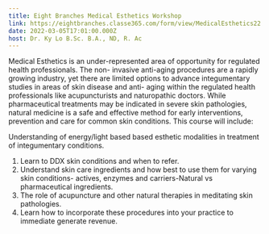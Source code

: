 ```yaml
---
title: Eight Branches Medical Esthetics Workshop
link: https://eightbranches.classe365.com/form/view/MedicalEsthetics22
date: 2022-03-05T17:01:00.000Z
host: Dr. Ky Lo B.Sc. B.A., ND, R. Ac
---
```

Medical Esthetics is an under-represented area of opportunity for regulated health professionals. The non-
invasive anti-aging procedures are a rapidly growing industry, yet there are limited options to advance integumentary studies in areas of skin disease and anti- aging within the regulated health professionals like acupuncturists and naturopathic doctors. While pharmaceutical treatments may be indicated in severe skin
pathologies, natural medicine is a safe and effective method for early interventions, prevention and care for
common skin conditions. This course will include: 

Understanding of energy/light based based esthetic modalities
in treatment of integumentary conditions.

1. Learn to DDX skin conditions and when to refer.
2. Understand skin care ingredients and how best to use them for varying skin conditions- actives, enzymes and carriers-Natural vs pharmaceutical ingredients.
3. The role of acupuncture and other natural therapies in meditating skin pathologies.
4. Learn how to incorporate these procedures into your practice to immediate generate revenue.